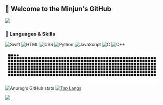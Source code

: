 ## 🐍 Welcome to the Minjun's GitHub 
<img src="https://capsule-render.vercel.app/api?type=waving&color=2A623D&height=150&section=header" />


### 🐍 Languages & Skills
![Swift](https://img.shields.io/badge/Swift-2A623D?style=for-the-badge&logo=swift&logoColor=AAAAAA)
![HTML](https://img.shields.io/badge/HTML-2A623D?style=for-the-badge&logo=html5&logoColor=AAAAAA)
![CSS](https://img.shields.io/badge/CSS-2A623D?style=for-the-badge&logo=css3&logoColor=AAAAAA)
![Python](https://img.shields.io/badge/Python-2A623D?style=for-the-badge&logo=python&logoColor=AAAAAA)
![JavaScript](https://img.shields.io/badge/JavaScript-2A623D?style=for-the-badge&logo=JavaScript&logoColor=AAAAAA)
![C](https://img.shields.io/badge/C-2A623D?style=for-the-badge&logo=c&logoColor=AAAAAA)
![C++](https://img.shields.io/badge/C%2B%2B-2A623D?style=for-the-badge&logo=c%2B%2B&logoColor=AAAAAA)

![Snake animation](https://raw.githubusercontent.com/minzzzun/minzzzun/output/github-contribution-grid-snake.svg)
![Anurag's GitHub stats](https://github-readme-stats.vercel.app/api?username=minzzzun&show_icons=true&theme=dark&bg_color=1A472A&border_color=2A623D&icon_color=52B788&text_color=AAAAAA&title_color=52B788)
[![Top Langs](https://github-readme-stats.vercel.app/api/top-langs/?username=minzzzun&theme=dark&bg_color=1A472A&border_color=2A623D&text_color=AAAAAA&title_color=52B788)](https://github.com/anuraghazra/github-readme-stats)



<img src="https://capsule-render.vercel.app/api?type=waving&color=2A623D&height=150&section=footer" />
